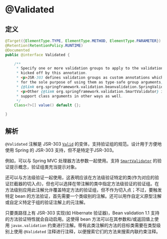 # @Validated

## 定义

```java
@Target({ElementType.TYPE, ElementType.METHOD, ElementType.PARAMETER})
@Retention(RetentionPolicy.RUNTIME)
@Documented
public @interface Validated {

    /**
     * Specify one or more validation groups to apply to the validation step
     * kicked off by this annotation.
     * <p>JSR-303 defines validation groups as custom annotations which an application declares
     * for the sole purpose of using them as type-safe group arguments, as implemented in
     * {@link org.springframework.validation.beanvalidation.SpringValidatorAdapter}.
     * <p>Other {@link org.springframework.validation.SmartValidator} implementations may
     * support class arguments in other ways as well.
     */
    Class<?>[] value() default {};

}
```

## 解析

`@Validated`  注解是 JSR-303 [`Valid`](https://docs.oracle.com/javaee/7/api/javax/validation/Valid.html?is-external=true) 的变体，支持验证组的规范。设计用于方便地使用 Spring 的 JSR-303 支持，但不是特定于JSR-303。

例如，可以与 Spring MVC 处理器方法参数一起使用。支持 [`SmartValidator`](https://docs.spring.io/spring/docs/current/javadoc-api/org/springframework/validation/SmartValidator.html) 的验证提示概念，验证组类充当提示对象。

还可以与方法级验证一起使用，这表明应该在方法级验证特定的类\(作为对应的验证拦截器的切入点\)，但也可以选择在带注解的类中指定方法级验证的验证组。在方法级别应用此注解允许覆盖特定方法的验证组，但不作为切入点；不过，要触发特定 bean 的方法验证，首先需要一个类级别的注解。还可以用作自定义原型注解或自定义特定于组的验证注解上的元注解。

只要类路径上有 JSR-303 实现\(如 Hibernate 验证器\)，Bean validation 1.1 支持的方法验证特性就会自动启用。这使得 bean 方法可以在其参数和/或返回值上使用 `javax.validation` 约束进行注解。带有此类注解的方法的目标类需要在类型级别上使用 `@Validated` 注释进行注释，以便搜索它们的方法来搜索内联约束注释。

